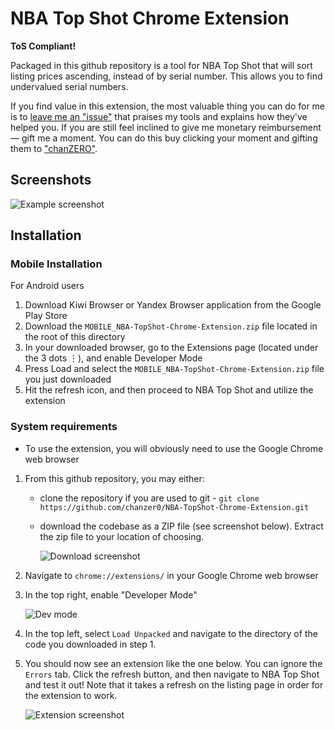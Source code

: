 # NBA Top Shot Chrome Extension

**ToS Compliant!**

Packaged in this github repository is a tool for NBA Top Shot that will sort listing prices ascending, instead of by serial number. This allows you to find undervalued serial numbers.

If you find value in this extension, the most valuable thing you can do for me is to [leave me an "issue"](https://github.com/chanzer0/NBA-TopShot-Chrome-Extension/issues) that praises my tools and explains how they've helped you. If you are still feel inclined to give me monetary reimbursement — gift me a moment. You can do this buy clicking your moment and gifting them to ["chanZERO"](https://www.nbatopshot.com/user/@chanZERO).



## Screenshots
![Example screenshot](assets/readme_images/screenshot.png)


## Installation

### Mobile Installation

For Android users
1. Download Kiwi Browser or Yandex Browser application from the Google Play Store
2. Download the `MOBILE_NBA-TopShot-Chrome-Extension.zip` file located in the root of this directory
3. In your downloaded browser, go to the Extensions page (located under the 3 dots ⋮), and enable Developer Mode
4. Press Load and select the `MOBILE_NBA-TopShot-Chrome-Extension.zip` file you just downloaded
5. Hit the refresh icon, and then proceed to NBA Top Shot and utilize the extension


### System requirements
- To use the extension, you will obviously need to use the Google Chrome web browser

1. From this github repository, you may either:
    - clone the repository if you are used to git - `git clone https://github.com/chanzer0/NBA-TopShot-Chrome-Extension.git`
    - download the codebase as a ZIP file (see screenshot below). Extract the zip file to your location of choosing.
    
        ![Download screenshot](assets/readme_images/download.png)

2. Navigate to `chrome://extensions/` in your Google Chrome web browser
3. In the top right, enable "Developer Mode"

    ![Dev mode](assets/readme_images/dev-mode.png)

4. In the top left, select `Load Unpacked` and navigate to the directory of the code you downloaded in step 1.
5. You should now see an extension like the one below. You can ignore the `Errors` tab. Click the refresh button, and then navigate to NBA Top Shot and test it out! Note that it takes a refresh on the listing page in order for the extension to work.
    
    ![Extension screenshot](assets/readme_images/extension.png)
